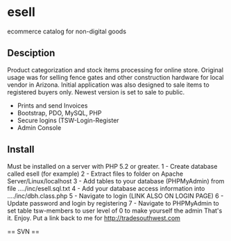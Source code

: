 # esell
ecommerce catalog for non-digital goods
## Desciption
Product categorization and stock items processing for online store.
Original usage was for selling fence gates and other construction hardware for local vendor in Arizona.
Initial application was also designed to sale items to registered buyers only. 
Newest version is set to sale to public.
- Prints and send Invoices
- Bootstrap, PDO, MySQL, PHP
- Secure logins (TSW-Login-Register
- Admin Console
## Install
Must be installed on a server with PHP 5.2 or greater.
1 - Create database called esell (for example)
2 - Extract files to folder on Apache Server/Linux/localhost
3 - Add tables to your database (PHPMyAdmin) from file ..../inc/esell.sql.txt
4 - Add your database access information into ..../inc/dbh.class.php
5 - Navigate to login (LINK ALSO ON LOGIN PAGE) 
6 - Update password and login by registering 
7 - Navigate to PHPMyAdmin to set table tsw-members to user level of 0 to make yourself the admin
That's it. Enjoy. Put a link back to me for
http://tradesouthwest.com 

== SVN ==
